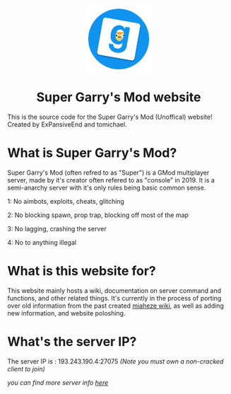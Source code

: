 <img 
    style="display: block; 
           margin-left: auto;
           margin-right: auto;
           width: 30%;"
    src="SuperServerLogo.png" 
    alt="Our logo">
</img>

<h1 style="text-align: center;">Super Garry's Mod website </h1>

This is the source code for the Super Garry's Mod (Unoffical) website! Created by ExPansiveEnd and tomichael.

# What is Super Garry's Mod?
Super Garry's Mod (often refred to as "Super") is a GMod multiplayer server, made by it's creator often refered to as "console" in 2019. It is a semi-anarchy server with it's only rules being basic common sense.


1: No aimbots, exploits, cheats, glitching

2: No blocking spawn, prop trap, blocking off most of the map

3: No lagging, crashing the server

4: No to anything illegal

# What is this website for?
This website mainly hosts a wiki, documentation on server command and functions, and other related things. It's currently in the process of porting over old information from the past created [miaheze wiki](https://supergarrysmodserver.miraheze.org/wiki/Super_Garrys_Mod_Server_Wiki), as well as adding new information, and website poloshing.

# What's the server IP?

The server IP is : 193.243.190.4:27075 <em> (Note you must own a non-cracked client to join) <em>

you can find more server info [here](https://whatthe.site/splash)